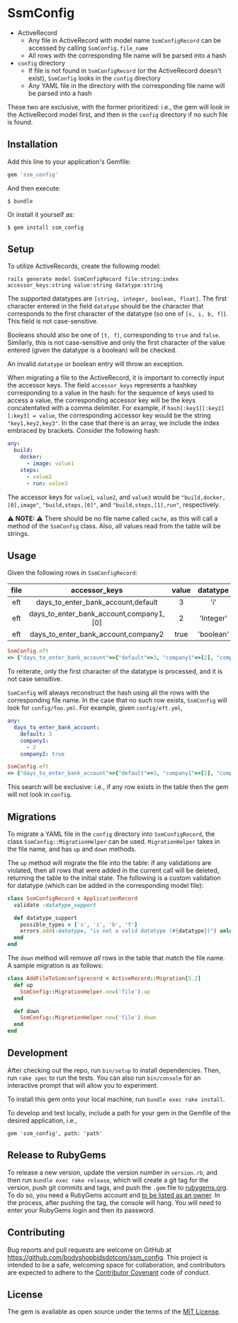 # SsmConfig

* ActiveRecord
  - Any file in ActiveRecord with model name `SsmConfigRecord` can be accessed by calling `SsmConfig.file_name`
  - All rows with the corresponding file name will be parsed into a hash
* `config` directory 
  - If file is not found in `SsmConfigRecord` (or the ActiveRecord doesn't exist), `SsmConfig` looks in the `config` directory
  - Any YAML file in the directory with the corresponding file name will be parsed into a hash

These two are exclusive, with the former prioritized: i.e., the gem will look in the ActiveRecord model first, and then in the `config` directory if no such file is found.
## Installation

Add this line to your application's Gemfile:

```ruby
gem 'ssm_config'
```

And then execute:

    $ bundle

Or install it yourself as:

    $ gem install ssm_config

## Setup

To utilize ActiveRecords, create the following model:
```
rails generate model SsmConfigRecord file:string:index accessor_keys:string value:string datatype:string
```

The supported datatypes are `[string, integer, boolean, float]`. The first character entered in the field `datatype` should be the character that corresponds to the first character of the datatype (so one of `[s, i, b, f]`). This field is not case-sensitive. 

Booleans should also be one of `[t, f]`, corresponding to `true` and `false`. Similarly, this is not case-sensitive and only the first character of the value entered (given the datatype is a boolean) will be checked.

An invalid `datatype` or boolean entry will throw an exception.

When migrating a file to the ActiveRecord, it is important to correctly input the accessor keys. The field `accessor_keys` represents a hashkey corresponding to a value in the hash: for the sequence of keys used to access a value, the corresponding accessor key will be the keys concatentated with a comma delimiter. For example, if `hash[:key1][:key2][:key3] = value`, the corresponding accessor key would be the string `"key1,key2,key3"`. In the case that there is an array, we include the index embraced by brackets. Consider the following hash:

```yml
any:
  build:
    docker:
      - image: value1
    steps:
      - value2
      - run: value3
```
The accessor keys for `value1`, `value2`, and `value3` would be `"build,docker,[0],image"`, `"build,steps,[0]"`, and `"build,steps,[1],run"`, respectively.

⚠️ **NOTE:** ⚠️ There should be no file name called `cache`, as this will call a method of the `SsmConfig` class. Also, all values read from the table will be strings.
## Usage

Given the following rows in `SsmConfigRecord`:

| file | accessor_keys | value | datatype |
| :---: | :------------: | :---: | :---: |
| eft | days_to_enter_bank_account,default | 3 | 'i' |
| eft | days_to_enter_bank_account,company1,[0] | 2 | 'Integer'
| eft | days_to_enter_bank_account,company2 | true| 'boolean'

```ruby
SsmConfig.eft
=> {"days_to_enter_bank_account"=>{"default"=>3, "company1"=>[2], "company2"=>true}}
```
To reiterate, only the first character of the datatype is processed, and it is not case sensitive.

`SsmConfig` will always reconstruct the hash using all the rows with the corresponding file name. In the case that no such row exists, `SsmConfig` will look for `config/foo.yml`. For example, given `config/eft.yml`,

```yml
any:
  days_to_enter_bank_account:
    default: 3
    company1:
      - 2
    company2: true
```
```ruby
SsmConfig.eft
=> {"days_to_enter_bank_account"=>{"default"=>3, "company1"=>[2], "company2"=>true}}
```
This search will be exclusive: i.e., if any row exists in the table then the gem will not look in `config`.

## Migrations

To migrate a YAML file in the `config` directory into `SsmConfigRecord`, the class `SsmConfig::MigrationHelper` can be used. `MigrationHelper` takes in the file name, and has `up` and `down` methods.

The `up` method will migrate the file into the table: if any validations are violated, then all rows that were added in the current call will be deleted, returning the table to the initial state. The following is a custom validation for datatype (which can be added in the corresponding model file):

```ruby
class SsmConfigRecord < ApplicationRecord
  validate :datatype_support

  def datatype_support
    possible_types = ['s', 'i', 'b', 'f']
    errors.add(:datatype, "is not a valid datatype (#{datatype})") unless possible_types.include? datatype.downcase[0]
  end
end
```


The `down` method will remove _all_ rows in the table that match the file name. A sample migration is as follows:

```ruby
class AddFileToSsmconfigrecord < ActiveRecord::Migration[5.2]
  def up
    SsmConfig::MigrationHelper.new('file').up
  end

  def down
    SsmConfig::MigrationHelper.new('file').down
  end
end
```

## Development

After checking out the repo, run `bin/setup` to install dependencies. Then, run `rake spec` to run the tests. You can also run `bin/console` for an interactive prompt that will allow you to experiment.

To install this gem onto your local machine, run `bundle exec rake install`.

To develop and test locally, include a path for your gem in the Gemfile of the desired application, i.e.,
```
gem 'ssm_config', path: 'path'
```

## Release to RubyGems

To release a new version, update the version number in `version.rb`, and then run `bundle exec rake release`, which will create a git tag for the version, push git commits and tags, and push the `.gem` file to [rubygems.org](https://rubygems.org).
To do so, you need a RubyGems account and [to be listed as an owner](https://rubygems.org/gems/ssm_config/owners).
In the process, after pushing the tag, the console will hang. You will need to enter your RubyGems login and then its password.

## Contributing

Bug reports and pull requests are welcome on GitHub at https://github.com/bodyshopbidsdotcom/ssm_config. This project is intended to be a safe, welcoming space for collaboration, and contributors are expected to adhere to the [Contributor Covenant](http://contributor-covenant.org) code of conduct.


## License

The gem is available as open source under the terms of the [MIT License](http://opensource.org/licenses/MIT).

